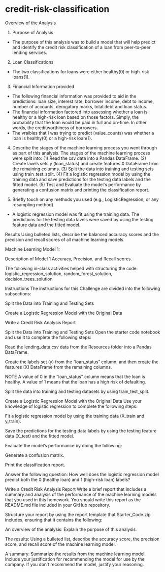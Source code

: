 # credit-risk-classification

Overview of the Analysis
1. Purpose of Analysis
- The purpose of this analysis was to build a model that will help predict and identify the credit risk classification of a loan from peer-to-peer lending services.
  
2. Loan Classifications
- The two classifications for loans were either healthy(0) or high-risk loans(1).
  
3. Financial Information provided
- The following financial information was provided to aid in the predictions: loan size, interest rate, borrower income, debt to income, number of accounts, derogatory marks, total debt and loan status. 
- The financial information factored into assessing whether a loan is healthy or a high-risk loan based on those factors. Simply, the probability that the loan would be paid in full and on-time. In other words, the creditworthiness of borrowers.
- The vraibles that I was trying to predict (value_counts) was whether a loan is healthy(0) or a high-risk loan(1). 


4. Describe the stages of the machine learning process you went through as part of this analysis.
  The stages of the machine learning process were split into:
  (1) Read the csv data into a Pandas DataFrame.
  (2) Create lavels sets y (loan_status) and create features X DataFrame from the remaining columns. 
  (3) Split the data into training and testing sets using train_test_split.
  (4) Fit a logistic regression model by using the training data and save predictions for the testing data labels and the fitted model.
  (5) Test and Evaluate the model's performance by generating a confusion matrix and printing the classification report. 

5. Briefly touch on any methods you used (e.g., LogisticRegression, or any resampling method).
- A logistic regression model was fit using the training data. The predictions for the testing data lavels were saved by using the testing feature data and the fitted model.

Results
Using bulleted lists, describe the balanced accuracy scores and the precision and recall scores of all machine learning models.

Machine Learning Model 1:

Description of Model 1 Accuracy, Precision, and Recall scores.





The following in-class activities helped with structuring the code: logistic_regression_solution, random_forest_solution, decision_trees_solution

Instructions
The instructions for this Challenge are divided into the following subsections:

Split the Data into Training and Testing Sets

Create a Logistic Regression Model with the Original Data

Write a Credit Risk Analysis Report

Split the Data into Training and Testing Sets
Open the starter code notebook and use it to complete the following steps:

Read the lending_data.csv data from the Resources folder into a Pandas DataFrame.

Create the labels set (y) from the “loan_status” column, and then create the features (X) DataFrame from the remaining columns.

NOTE
A value of 0 in the “loan_status” column means that the loan is healthy. A value of 1 means that the loan has a high risk of defaulting.

Split the data into training and testing datasets by using train_test_split.

Create a Logistic Regression Model with the Original Data
Use your knowledge of logistic regression to complete the following steps:

Fit a logistic regression model by using the training data (X_train and y_train).

Save the predictions for the testing data labels by using the testing feature data (X_test) and the fitted model.

Evaluate the model’s performance by doing the following:

Generate a confusion matrix.

Print the classification report.

Answer the following question: How well does the logistic regression model predict both the 0 (healthy loan) and 1 (high-risk loan) labels?

Write a Credit Risk Analysis Report
Write a brief report that includes a summary and analysis of the performance of the machine learning models that you used in this homework. You should write this report as the README.md file included in your GitHub repository.

Structure your report by using the report template that Starter_Code.zip includes, ensuring that it contains the following:

An overview of the analysis: Explain the purpose of this analysis.

The results: Using a bulleted list, describe the accuracy score, the precision score, and recall score of the machine learning model.

A summary: Summarize the results from the machine learning model. Include your justification for recommending the model for use by the company. If you don’t recommend the model, justify your reasoning.
